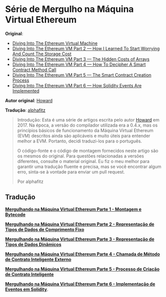 # Série de Mergulho na Máquina Virtual Ethereum

**Original**:
- [Diving Into The Ethereum Virtual Machine](https://medium.com/@hayeah/diving-into-the-ethereum-vm-6e8d5d2f3c30)
- [Diving Into The Ethereum VM Part 2 — How I Learned To Start Worrying And Count The Storage Cost](https://medium.com/@hayeah/diving-into-the-ethereum-vm-part-2-storage-layout-bc5349cb11b7)
- [Diving Into The Ethereum VM Part 3 — The Hidden Costs of Arrays](https://medium.com/@hayeah/diving-into-the-ethereum-vm-the-hidden-costs-of-arrays-28e119f04a9b)
- [Diving Into The Ethereum VM Part 4 — How To Decipher A Smart Contract Method Call](https://medium.com/@hayeah/how-to-decipher-a-smart-contract-method-call-8ee980311603)
- [Diving Into The Ethereum VM Part 5 — The Smart Contract Creation Process](https://medium.com/@hayeah/diving-into-the-ethereum-vm-part-5-the-smart-contract-creation-process-cb7b6133b855)
- [Diving Into The Ethereum VM Part 6 — How Solidity Events Are Implemented](https://blog.qtum.org/how-solidity-events-are-implemented-diving-into-the-ethereum-vm-part-6-30e07b3037b9)

**Autor original**: [Howard](https://twitter.com/hayeah)

**Tradução**: [alphafitz](https://twitter.com/alphafitz01)

> Introdução: Esta é uma série de artigos escrita pelo autor [Howard](https://twitter.com/hayeah) em 2017. Na época, a versão do compilador utilizada era a 0.4.x, mas os princípios básicos de funcionamento da Máquina Virtual Ethereum (EVM) descritos ainda são aplicáveis e muito úteis para entender melhor a EVM. Portanto, decidi traduzi-los para o português.
>
> O código-fonte e o código de montagem fornecidos neste artigo são os mesmos do original. Para questões relacionadas a versões diferentes, consulte o material original. Eu fiz o meu melhor para garantir uma tradução fluente e precisa, mas se você encontrar algum erro, sinta-se à vontade para enviar um pull request.
>
> Por alphafitz

## Tradução

**[Mergulhando na Máquina Virtual Ethereum Parte 1 - Montagem e Bytecode](../DiveEVM2017/DiveEVM2017-Part1.md)**

**[Mergulhando na Máquina Virtual Ethereum Parte 2 - Representação de Tipos de Dados de Comprimento Fixo](../DiveEVM2017/DiveEVM2017-Part2.md)**

**[Mergulhando na Máquina Virtual Ethereum Parte 3 - Representação de Tipos de Dados Dinâmicos](../DiveEVM2017/DiveEVM2017-Part3.md)**

**[Mergulhando na Máquina Virtual Ethereum Parte 4 - Chamada de Método de Contrato Inteligente Externo](../DiveEVM2017/DiveEVM2017-Part4.md)**

**[Mergulhando na Máquina Virtual Ethereum Parte 5 - Processo de Criação de Contrato Inteligente](../DiveEVM2017/DiveEVM2017-Part5.md)**

**[Mergulhando na Máquina Virtual Ethereum Parte 6 - Implementação de Eventos em Solidity](../DiveEVM2017/DiveEVM2017-Part6.md)**.

<!-- This file was translated using AI by repo_ai_translate. For more information, visit https://github.com/marcelojsilva/repo_ai_translate -->